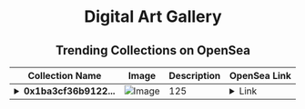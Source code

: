<div align="center">

# Digital Art Gallery

## Trending Collections on OpenSea

| Collection Name                       | Image                                                                                     | Description                       | OpenSea Link                                                                                          |
|---------------------------------------|-------------------------------------------------------------------------------------------|-----------------------------------|--------------------------------------------------------------------------------------------------------|
| **<details><summary>0x1ba3cf36b9122...</summary>0x1ba3cf36b9122cf9a72f16f4510b15d1e0f5de8a</details>** | ![Image](https://i.seadn.io/s/raw/files/804d3eed090d98c56c93f2d16c73c49e.jpg?w=500&auto=format?w=200&auto=format) | 125 | <details><summary>Link</summary>[0x1ba3cf36b9122cf9a72f16f4510b15d1e0f5de8a](https://opensea.io/collection/0x1ba3cf36b9122cf9a72f16f4510b15d1e0f5de8a)</details> |

</div>